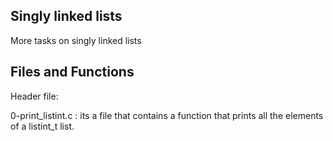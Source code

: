 ## Singly linked lists
More tasks on singly linked lists

## Files and Functions

Header file: 

0-print_listint.c : its a file that contains a function that prints all the elements of a listint_t list.
